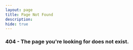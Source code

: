 ```yaml
---
layout: page
title: Page Not Found
description: 
hide: true
---
```


<div class="text-center">
  <h3><span class="label label-warning">404 - The page you're looking for does not exist. </span></h3>
</div>
